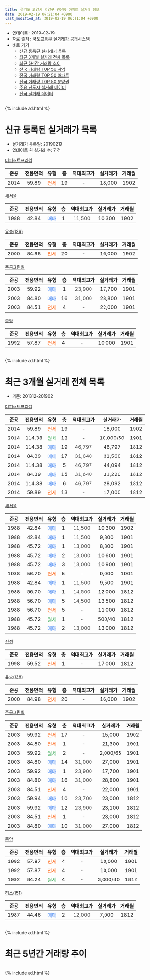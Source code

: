 ```yaml
---
title: 경기도 고양시 덕양구 관산동 아파트 실거래 정보
date: 2019-02-19 06:21:04 +0900
last_modified_at: 2019-02-19 06:21:04 +0900
---
```


* 업데이트 : 2019-02-19
* 자료 출처 : [국토교통부 실거래가 공개시스템](http://rt.molit.go.kr)
* 바로 가기
    * [신규 등록된 실거래가 목록](#신규-등록된-실거래가-목록)
    * [최근 3개월 실거래 전체 목록](#최근-3개월-실거래-전체-목록)
    * [최근 5년간 거래량 추이](#최근-5년간-거래량-추이)
    * [전국 거래량 TOP 50 지역](https://inasie.github.io/apt-trade-info/최근-3개월-전국에서-가장-거래가-많이-발생한-지역)
    * [전국 거래량 TOP 50 아파트](https://inasie.github.io/apt-trade-info/최근-3개월-전국에서-가장-거래가-많이-발생한-아파트)
    * [전국 거래량 TOP 50 분양권](https://inasie.github.io/apt-trade-info/최근-3개월-전국에서-가장-거래가-많이-발생한-분양권)
    * [주요 신도시 실거래 데이터](https://inasie.github.io/apt-trade-info/주요-신도시)
    * [전국 실거래 데이터](https://inasie.github.io/apt-trade-info/전국)
<br>
{% include ad.html %}
<br>

# 신규 등록된 실거래가 목록
* 실거래가 등록일: 20190219
* 업데이트 된 실거래 수: 7 건


[더퍼스트프라임](https://search.naver.com/search.naver?query=%EA%B2%BD%EA%B8%B0%EB%8F%84+%EA%B3%A0%EC%96%91%EC%8B%9C+%EB%8D%95%EC%96%91%EA%B5%AC+%EA%B4%80%EC%82%B0%EB%8F%99+%EB%8D%94%ED%8D%BC%EC%8A%A4%ED%8A%B8%ED%94%84%EB%9D%BC%EC%9E%84)

|준공|전용면적|유형|층|역대최고가|실거래가|거래월|
|:---:|:---:|:---:|:---:|:---:|:---:|:---:|
|2014|59.89|<span style="color:#ff5a00">전세</span>|19|<span style="color:#444444">-</span>|18,000|1902|

[새서울](https://search.naver.com/search.naver?query=%EA%B2%BD%EA%B8%B0%EB%8F%84+%EA%B3%A0%EC%96%91%EC%8B%9C+%EB%8D%95%EC%96%91%EA%B5%AC+%EA%B4%80%EC%82%B0%EB%8F%99+%EC%83%88%EC%84%9C%EC%9A%B8)

|준공|전용면적|유형|층|역대최고가|실거래가|거래월|
|:---:|:---:|:---:|:---:|:---:|:---:|:---:|
|1988|42.84|<span style="color:#4285f3">매매</span>|1|<span style="color:#444444">11,500</span>|10,300|1902|

[유승(126)](https://search.naver.com/search.naver?query=%EA%B2%BD%EA%B8%B0%EB%8F%84+%EA%B3%A0%EC%96%91%EC%8B%9C+%EB%8D%95%EC%96%91%EA%B5%AC+%EA%B4%80%EC%82%B0%EB%8F%99+%EC%9C%A0%EC%8A%B9%28126%29)

|준공|전용면적|유형|층|역대최고가|실거래가|거래월|
|:---:|:---:|:---:|:---:|:---:|:---:|:---:|
|2000|84.98|<span style="color:#ff5a00">전세</span>|20|<span style="color:#444444">-</span>|16,000|1902|

[주공그린빌](https://search.naver.com/search.naver?query=%EA%B2%BD%EA%B8%B0%EB%8F%84+%EA%B3%A0%EC%96%91%EC%8B%9C+%EB%8D%95%EC%96%91%EA%B5%AC+%EA%B4%80%EC%82%B0%EB%8F%99+%EC%A3%BC%EA%B3%B5%EA%B7%B8%EB%A6%B0%EB%B9%8C)

|준공|전용면적|유형|층|역대최고가|실거래가|거래월|
|:---:|:---:|:---:|:---:|:---:|:---:|:---:|
|2003|59.92|<span style="color:#4285f3">매매</span>|1|<span style="color:#444444">23,900</span>|17,700|1901|
|2003|84.80|<span style="color:#4285f3">매매</span>|16|<span style="color:#444444">31,000</span>|28,800|1901|
|2003|84.51|<span style="color:#ff5a00">전세</span>|4|<span style="color:#444444">-</span>|22,000|1901|

[중앙](https://search.naver.com/search.naver?query=%EA%B2%BD%EA%B8%B0%EB%8F%84+%EA%B3%A0%EC%96%91%EC%8B%9C+%EB%8D%95%EC%96%91%EA%B5%AC+%EA%B4%80%EC%82%B0%EB%8F%99+%EC%A4%91%EC%95%99)

|준공|전용면적|유형|층|역대최고가|실거래가|거래월|
|:---:|:---:|:---:|:---:|:---:|:---:|:---:|
|1992|57.87|<span style="color:#ff5a00">전세</span>|4|<span style="color:#444444">-</span>|10,000|1901|


<br>
{% include ad.html %}
<br>

# 최근 3개월 실거래 전체 목록
* 기준: 201812-201902


[더퍼스트프라임](https://search.naver.com/search.naver?query=%EA%B2%BD%EA%B8%B0%EB%8F%84+%EA%B3%A0%EC%96%91%EC%8B%9C+%EB%8D%95%EC%96%91%EA%B5%AC+%EA%B4%80%EC%82%B0%EB%8F%99+%EB%8D%94%ED%8D%BC%EC%8A%A4%ED%8A%B8%ED%94%84%EB%9D%BC%EC%9E%84)

|준공|전용면적|유형|층|역대최고가|실거래가|거래월|
|:---:|:---:|:---:|:---:|:---:|:---:|:---:|
|2014|59.89|<span style="color:#ff5a00">전세</span>|19|<span style="color:#444444">-</span>|18,000|1902|
|2014|114.38|<span style="color:#34a853">월세</span>|12|<span style="color:#444444">-</span>|10,000/50|1901|
|2014|114.38|<span style="color:#4285f3">매매</span>|19|<span style="color:#444444">46,797</span>|46,797|1812|
|2014|84.39|<span style="color:#4285f3">매매</span>|17|<span style="color:#444444">31,640</span>|31,560|1812|
|2014|114.38|<span style="color:#4285f3">매매</span>|5|<span style="color:#444444">46,797</span>|44,094|1812|
|2014|84.39|<span style="color:#4285f3">매매</span>|15|<span style="color:#444444">31,640</span>|31,220|1812|
|2014|114.38|<span style="color:#4285f3">매매</span>|6|<span style="color:#444444">46,797</span>|28,092|1812|
|2014|59.89|<span style="color:#ff5a00">전세</span>|13|<span style="color:#444444">-</span>|17,000|1812|

[새서울](https://search.naver.com/search.naver?query=%EA%B2%BD%EA%B8%B0%EB%8F%84+%EA%B3%A0%EC%96%91%EC%8B%9C+%EB%8D%95%EC%96%91%EA%B5%AC+%EA%B4%80%EC%82%B0%EB%8F%99+%EC%83%88%EC%84%9C%EC%9A%B8)

|준공|전용면적|유형|층|역대최고가|실거래가|거래월|
|:---:|:---:|:---:|:---:|:---:|:---:|:---:|
|1988|42.84|<span style="color:#4285f3">매매</span>|1|<span style="color:#444444">11,500</span>|10,300|1902|
|1988|42.84|<span style="color:#4285f3">매매</span>|1|<span style="color:#444444">11,500</span>|9,800|1901|
|1988|45.72|<span style="color:#4285f3">매매</span>|1|<span style="color:#444444">13,000</span>|8,800|1901|
|1988|45.72|<span style="color:#4285f3">매매</span>|2|<span style="color:#444444">13,000</span>|10,600|1901|
|1988|45.72|<span style="color:#4285f3">매매</span>|3|<span style="color:#444444">13,000</span>|10,900|1901|
|1988|56.70|<span style="color:#ff5a00">전세</span>|5|<span style="color:#444444">-</span>|9,000|1901|
|1988|42.84|<span style="color:#4285f3">매매</span>|1|<span style="color:#444444">11,500</span>|9,500|1901|
|1988|56.70|<span style="color:#4285f3">매매</span>|1|<span style="color:#444444">14,500</span>|12,000|1812|
|1988|56.70|<span style="color:#4285f3">매매</span>|5|<span style="color:#444444">14,500</span>|13,500|1812|
|1988|56.70|<span style="color:#ff5a00">전세</span>|5|<span style="color:#444444">-</span>|11,000|1812|
|1988|45.72|<span style="color:#34a853">월세</span>|1|<span style="color:#444444">-</span>|500/40|1812|
|1988|45.72|<span style="color:#4285f3">매매</span>|2|<span style="color:#444444">13,000</span>|13,000|1812|

[신성](https://search.naver.com/search.naver?query=%EA%B2%BD%EA%B8%B0%EB%8F%84+%EA%B3%A0%EC%96%91%EC%8B%9C+%EB%8D%95%EC%96%91%EA%B5%AC+%EA%B4%80%EC%82%B0%EB%8F%99+%EC%8B%A0%EC%84%B1)

|준공|전용면적|유형|층|역대최고가|실거래가|거래월|
|:---:|:---:|:---:|:---:|:---:|:---:|:---:|
|1998|59.52|<span style="color:#ff5a00">전세</span>|1|<span style="color:#444444">-</span>|17,000|1812|

[유승(126)](https://search.naver.com/search.naver?query=%EA%B2%BD%EA%B8%B0%EB%8F%84+%EA%B3%A0%EC%96%91%EC%8B%9C+%EB%8D%95%EC%96%91%EA%B5%AC+%EA%B4%80%EC%82%B0%EB%8F%99+%EC%9C%A0%EC%8A%B9%28126%29)

|준공|전용면적|유형|층|역대최고가|실거래가|거래월|
|:---:|:---:|:---:|:---:|:---:|:---:|:---:|
|2000|84.98|<span style="color:#ff5a00">전세</span>|20|<span style="color:#444444">-</span>|16,000|1902|

[주공그린빌](https://search.naver.com/search.naver?query=%EA%B2%BD%EA%B8%B0%EB%8F%84+%EA%B3%A0%EC%96%91%EC%8B%9C+%EB%8D%95%EC%96%91%EA%B5%AC+%EA%B4%80%EC%82%B0%EB%8F%99+%EC%A3%BC%EA%B3%B5%EA%B7%B8%EB%A6%B0%EB%B9%8C)

|준공|전용면적|유형|층|역대최고가|실거래가|거래월|
|:---:|:---:|:---:|:---:|:---:|:---:|:---:|
|2003|59.92|<span style="color:#ff5a00">전세</span>|17|<span style="color:#444444">-</span>|15,000|1902|
|2003|84.80|<span style="color:#ff5a00">전세</span>|1|<span style="color:#444444">-</span>|21,300|1901|
|2003|59.92|<span style="color:#34a853">월세</span>|2|<span style="color:#444444">-</span>|2,000/65|1901|
|2003|84.80|<span style="color:#4285f3">매매</span>|14|<span style="color:#444444">31,000</span>|27,000|1901|
|2003|59.92|<span style="color:#4285f3">매매</span>|1|<span style="color:#444444">23,900</span>|17,700|1901|
|2003|84.80|<span style="color:#4285f3">매매</span>|16|<span style="color:#444444">31,000</span>|28,800|1901|
|2003|84.51|<span style="color:#ff5a00">전세</span>|4|<span style="color:#444444">-</span>|22,000|1901|
|2003|59.94|<span style="color:#4285f3">매매</span>|10|<span style="color:#444444">23,700</span>|23,000|1812|
|2003|59.92|<span style="color:#4285f3">매매</span>|12|<span style="color:#444444">23,900</span>|23,100|1812|
|2003|84.51|<span style="color:#ff5a00">전세</span>|1|<span style="color:#444444">-</span>|23,000|1812|
|2003|84.80|<span style="color:#4285f3">매매</span>|10|<span style="color:#444444">31,000</span>|27,000|1812|

[중앙](https://search.naver.com/search.naver?query=%EA%B2%BD%EA%B8%B0%EB%8F%84+%EA%B3%A0%EC%96%91%EC%8B%9C+%EB%8D%95%EC%96%91%EA%B5%AC+%EA%B4%80%EC%82%B0%EB%8F%99+%EC%A4%91%EC%95%99)

|준공|전용면적|유형|층|역대최고가|실거래가|거래월|
|:---:|:---:|:---:|:---:|:---:|:---:|:---:|
|1992|57.87|<span style="color:#ff5a00">전세</span>|4|<span style="color:#444444">-</span>|10,000|1901|
|1992|57.87|<span style="color:#ff5a00">전세</span>|4|<span style="color:#444444">-</span>|10,000|1901|
|1992|84.24|<span style="color:#34a853">월세</span>|4|<span style="color:#444444">-</span>|3,000/40|1812|

[허스(151)](https://search.naver.com/search.naver?query=%EA%B2%BD%EA%B8%B0%EB%8F%84+%EA%B3%A0%EC%96%91%EC%8B%9C+%EB%8D%95%EC%96%91%EA%B5%AC+%EA%B4%80%EC%82%B0%EB%8F%99+%ED%97%88%EC%8A%A4%28151%29)

|준공|전용면적|유형|층|역대최고가|실거래가|거래월|
|:---:|:---:|:---:|:---:|:---:|:---:|:---:|
|1987|44.46|<span style="color:#4285f3">매매</span>|2|<span style="color:#444444">12,000</span>|7,000|1812|


<br>
{% include ad.html %}
<br>

# 최근 5년간 거래량 추이


<div style="width:100%;">
    <canvas id="deal_progress" height="200"></canvas>
</div>

<script>
new Chart(document.getElementById("deal_progress"), {
    type: 'line',
    data: {
        labels: ['201402','201403','201404','201405','201406','201407','201408','201409','201410','201411','201412','201501','201502','201503','201504','201505','201506','201507','201508','201509','201510','201511','201512','201601','201602','201603','201604','201605','201606','201607','201608','201609','201610','201611','201612','201701','201702','201703','201704','201705','201706','201707','201708','201709','201710','201711','201712','201801','201802','201803','201804','201805','201806','201807','201808','201809','201810','201811','201812','201901','201902'],
        datasets: [{
            label: '매매',
            pointRadius: 1,
            data: [11, 31, 17, 20, 8, 22, 18, 16, 15, 10, 9, 16, 21, 23, 24, 26, 16, 31, 39, 20, 16, 17, 11, 14, 17, 25, 23, 22, 18, 27, 19, 29, 20, 19, 12, 10, 19, 31, 20, 17, 18, 14, 5, 7, 11, 11, 6, 13, 9, 25, 15, 7, 17, 6, 10, 22, 8, 11, 12, 8, 1],
            borderColor: "rgba(255, 201, 14, 1)",
            backgroundColor: "rgba(255, 201, 14, 0.5)",
            fill: false,
            lineTension: 0
        },{
            label: '전월세',
            pointRadius: 1,
            data: [20, 22, 17, 30, 22, 10, 17, 10, 20, 12, 11, 20, 12, 22, 14, 12, 14, 13, 17, 15, 18, 19, 14, 17, 18, 26, 18, 21, 13, 11, 6, 9, 12, 17, 9, 15, 14, 11, 16, 19, 10, 15, 16, 13, 11, 7, 12, 13, 7, 20, 16, 13, 15, 11, 5, 7, 14, 6, 6, 7, 3],
            borderColor: "rgba(0, 141, 185, 1)",
            backgroundColor: "rgba(0, 141, 185, 0.5)",
            fill: false,
            lineTension: 0
        }
        ]
    },
    options: {
        responsive: true,
        title: {
            display: false
        },
        tooltips: {
            mode: 'index',
            intersect: false
        },
        hover: {
            mode: 'nearest',
            intersect: true
        },
        scales: {
            xAxes: [{
                display: true,
                scaleLabel: {
                    display: true,
                    labelString: '년/월'
                }
            }],
            yAxes: [{
                display: true,
                ticks: {
                    suggestedMin: 0,
                },
                scaleLabel: {
                    display: true,
                    labelString: '실거래 수'
                }
            }]
        }
    }
});

</script>


<br>
{% include ad.html %}
<br>

